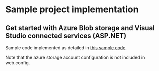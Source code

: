 # Sample project implementation
## Get started with Azure Blob storage and Visual Studio connected services (ASP.NET)

Sample code implemented as detailed in [this sample code](https://docs.microsoft.com/en-ca/azure/visual-studio/vs-storage-aspnet-getting-started-blobs).

Note that the azure storage account configuration is not included in web.config.
